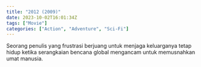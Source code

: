 ```yaml
---
title: "2012 (2009)"
date: 2023-10-02T16:01:34Z
tags: ["Movie"]
categories: ["Action", "Adventure", "Sci-Fi"]
---
```


Seorang penulis yang frustrasi berjuang untuk menjaga keluarganya tetap hidup ketika serangkaian bencana global mengancam untuk memusnahkan umat manusia.

<mux-player stream-type="on-demand"
  src="https://kp3d-my.sharepoint.com/personal/ryoo_kp3d_onmicrosoft_com/_layouts/15/download.aspx?share=ESlS5fyexI9Iu9ggOpHDmYMB0VZbvKO0G7gnzEEsbIZb2w" metadata-video-title="2012 (2009)" prefer-playback="mse" controls>
  </mux-player>
  
  
  <script src="https://cdn.jsdelivr.net/npm/@mux/mux-player"></script>
  
 <script id="zSp76BCvRzcd4wb9QnmOeJtGO00rqu41x6xlsuKPK02xg" type="application/ld+json">
 {
  "@context": "https://schema.org/",
  "@type": "VideoObject",
  "name": "2012 (2009)",
  "contentUrl": "https://stream.mux.com/zSp76BCvRzcd4wb9QnmOeJtGO00rqu41x6xlsuKPK02xg.m3u8",
  "thumbnailUrl": "https://www.themoviedb.org/t/p/original/xVq7AcZNS76jBXznQOo4F8iUksY.jpg?width=314&fit_mode=preserve&time=25",
  "uploadDate": "2023-10-02T16:01:34Z",
}

</script>